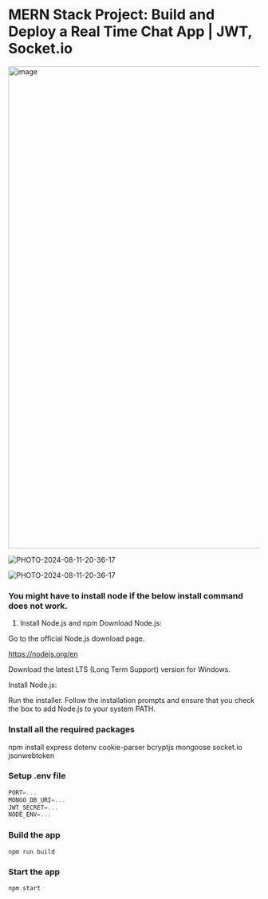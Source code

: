# MERN Stack Project: Build and Deploy a Real Time Chat App | JWT, Socket.io

<img width="968" alt="image" src="https://github.com/user-attachments/assets/b74a767a-0b3a-4f1c-9054-310ec7330e7a" />

![PHOTO-2024-08-11-20-36-17](https://github.com/user-attachments/assets/f18b4aa6-9d97-49b5-aa0a-77a1596a5296)

![PHOTO-2024-08-11-20-36-17](https://github.com/user-attachments/assets/d6ea795d-7189-49d8-8401-6b5a880e6605)


### You might have to install node if the below install command does not work. 

1. Install Node.js and npm
Download Node.js:

Go to the official Node.js download page.

https://nodejs.org/en

Download the latest LTS (Long Term Support) version for Windows.

Install Node.js:

Run the installer.
Follow the installation prompts and ensure that you check the box to add Node.js to your system PATH.

### Install all the required packages 

npm install express dotenv cookie-parser bcryptjs mongoose socket.io jsonwebtoken

### Setup .env file

```js
PORT=...
MONGO_DB_URI=...
JWT_SECRET=...
NODE_ENV=...
```

### Build the app

```shell
npm run build
```

### Start the app

```shell
npm start
```
